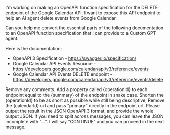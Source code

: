 I'm working on making an OpenAPI function specification for the DELETE endpoint of the Google Calendar API. 
I want to expose this API endpoint to help an AI agent delete events from Google Calendar.

Can you help me convert the essential parts of the following documentation to an OpenAPI function specification that I can provide to a Custom GPT agent.

Here is the documentation: 
- OpenAPI 3 Specification - https://swagger.io/specification/
- Google Calendar API Events Resource - https://developers.google.com/calendar/api/v3/reference/events
- Google Calendar API Events DELETE endpoint - https://developers.google.com/calendar/api/v3/reference/events/delete

Remove any comments.
Add a property called {operationId} to each endpoint equal to the {summary} of the endpoint in snake case. 
Shorten the {operationId} to be as short as possible while still being descriptive, 
Remove the {calendarId} url and pass "primary" directly in the endpoint url.
Please output the result in the JSON OpenAPI 3 format, and provide the whole output JSON. If you need to split across messages, you can leave the JSON incomplete with "...". I will say "CONTINUE" and you can proceed in the next message.


